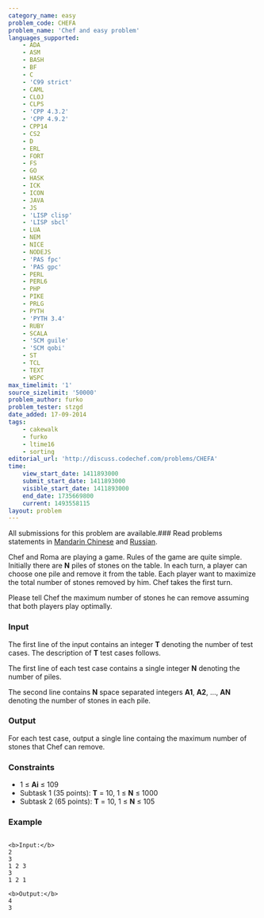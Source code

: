 ```yaml
---
category_name: easy
problem_code: CHEFA
problem_name: 'Chef and easy problem'
languages_supported:
    - ADA
    - ASM
    - BASH
    - BF
    - C
    - 'C99 strict'
    - CAML
    - CLOJ
    - CLPS
    - 'CPP 4.3.2'
    - 'CPP 4.9.2'
    - CPP14
    - CS2
    - D
    - ERL
    - FORT
    - FS
    - GO
    - HASK
    - ICK
    - ICON
    - JAVA
    - JS
    - 'LISP clisp'
    - 'LISP sbcl'
    - LUA
    - NEM
    - NICE
    - NODEJS
    - 'PAS fpc'
    - 'PAS gpc'
    - PERL
    - PERL6
    - PHP
    - PIKE
    - PRLG
    - PYTH
    - 'PYTH 3.4'
    - RUBY
    - SCALA
    - 'SCM guile'
    - 'SCM qobi'
    - ST
    - TCL
    - TEXT
    - WSPC
max_timelimit: '1'
source_sizelimit: '50000'
problem_author: furko
problem_tester: stzgd
date_added: 17-09-2014
tags:
    - cakewalk
    - furko
    - ltime16
    - sorting
editorial_url: 'http://discuss.codechef.com/problems/CHEFA'
time:
    view_start_date: 1411893000
    submit_start_date: 1411893000
    visible_start_date: 1411893000
    end_date: 1735669800
    current: 1493558115
layout: problem
---
```

All submissions for this problem are available.###  Read problems statements in [Mandarin Chinese](http://www.codechef.com/download/translated/LTIME16/mandarin/CHEFA.pdf) and [Russian](http://www.codechef.com/download/translated/LTIME16/russian/CHEFA.pdf).

Chef and Roma are playing a game. Rules of the game are quite simple.
Initially there are **N** piles of stones on the table.
In each turn, a player can choose one pile and remove it from the table.
Each player want to maximize the total number of stones removed by him.
Chef takes the first turn.

Please tell Chef the maximum number of stones he can remove assuming that both players play optimally.

### Input

The first line of the input contains an integer **T** denoting the number of test cases. The description of **T** test cases follows.

The first line of each test case contains a single integer **N** denoting the number of piles.

The second line contains **N** space separated integers **A1**, **A2**, ..., **AN** denoting the number of stones in each pile.

### Output

For each test case, output a single line containg the maximum number of stones that Chef can remove.

### Constraints

- 1 ≤ **Ai** ≤ 109
- Subtask 1 (35 points): **T** = 10, 1 ≤ **N** ≤ 1000
- Subtask 2 (65 points): **T** = 10, 1 ≤ **N** ≤ 105

### Example

```

<b>Input:</b>
2
3
1 2 3
3
1 2 1

<b>Output:</b>
4
3

```